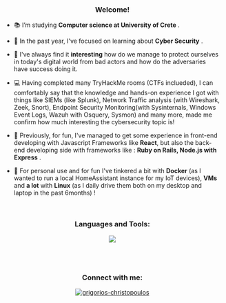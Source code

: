 <h3 align="center">Welcome!</h3>

- 📚 I’m studying **Computer science at University of Crete** .

- 🔭 In the past year, I've focused on learning about **Cyber Security** .

- 🔎 I've always find it **interesting** how do we manage to protect ourselves in today's digital world from bad actors and how do the adversaries have success doing it.

- 💻 Having completed many TryHackMe rooms (CTFs inclueded), I can comfortably say that the knowledge and hands-on experience I got with things like SIEMs (like Splunk), Network Traffic analysis (with Wireshark, Zeek, Snort), Endpoint Security Monitoring(with Sysinternals, Windows Event Logs, Wazuh with Osquery, Sysmon) and many more, made me confirm how much interesting the cybersecurity topic is!

- 🌱 Previously, for fun, I've managed to get some experience in front-end developing with Javascript Frameworks like **React**, but also the back-end developing side with frameworks like : **Ruby on Rails, Node.js with Express** .

- 🎇 For personal use and for fun I've tinkered a bit with **Docker** (as I wanted to run a local HomeAssistant instance for my IoT devices), **VMs** and **a lot** with **Linux** (as I daily drive them both on my desktop and laptop in the past 6months) !

<br>

<h3 align="center">Languages and Tools:</h3>
<p align="center">
<img align="center" src="https://skillicons.dev/icons?i=c,cpp,bash,elasticsearch,linux,kali,docker,js,html,css,ps,react,electron,nextjs,ruby,rails&perline=8">

</p>
<br><br>
<h3 align="center">Connect with me:</h3>
<p align="center">
<a href="https://linkedin.com/in/grigorios-christopoulos" target="blank"><img align="center" src="https://img.shields.io/badge/linkedin-%230077B5.svg?style=for-the-badge&logo=linkedin&logoColor=white)" alt="grigorios-christopoulos"/></a>
</p>
